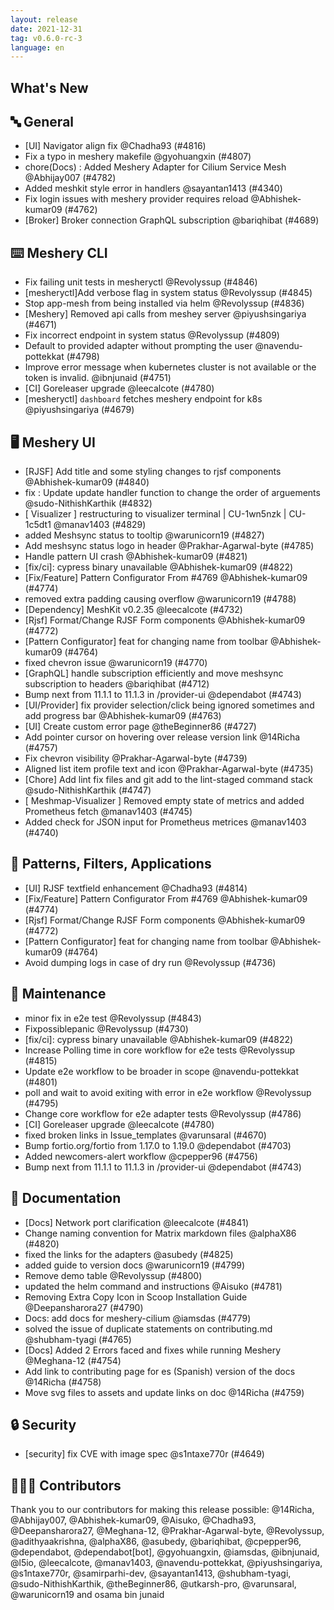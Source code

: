 ```yaml
---
layout: release
date: 2021-12-31
tag: v0.6.0-rc-3
language: en
---
```


## What's New

## 🔤 General

- [UI] Navigator align fix @Chadha93 (#4816)
- Fix a typo in meshery makefile @gyohuangxin (#4807)
- chore(Docs) : Added Meshery Adapter for Cilium Service Mesh @Abhijay007 (#4782)
- Added meshkit style error in handlers @sayantan1413 (#4340)
- Fix login issues with meshery provider requires reload @Abhishek-kumar09 (#4762)
- [Broker] Broker connection GraphQL subscription @bariqhibat (#4689)

## ⌨️ Meshery CLI

- Fix failing unit tests in mesheryctl @Revolyssup (#4846)
- [mesheryctl]Add verbose flag in system status @Revolyssup (#4845)
- Stop app-mesh from being installed via helm @Revolyssup (#4836)
- [Meshery] Removed api calls from meshey server @piyushsingariya (#4671)
- Fix incorrect endpoint in system status @Revolyssup (#4809)
- Default to provided adapter without prompting the user @navendu-pottekkat (#4798)
- Improve error message when kubernetes cluster is not available or the token is invalid. @ibnjunaid (#4751)
- [CI] Goreleaser upgrade @leecalcote (#4780)
- [mesheryctl] `dashboard` fetches meshery endpoint for k8s @piyushsingariya (#4679)

## 🖥 Meshery UI

- [RJSF] Add title and some styling changes to rjsf components @Abhishek-kumar09 (#4840)
- fix : Update update handler function to change the order of arguements @sudo-NithishKarthik (#4832)
- [ Visualizer ] restructuring to visualizer terminal | CU-1wn5nzk | CU-1c5dt1 @manav1403 (#4829)
- added Meshsync status to tooltip @warunicorn19 (#4827)
- Add meshsync status logo in header @Prakhar-Agarwal-byte (#4785)
- Handle pattern UI crash @Abhishek-kumar09 (#4821)
- \[fix/ci\]: cypress binary unavailable @Abhishek-kumar09 (#4822)
- [Fix/Feature] Pattern Configurator From #4769 @Abhishek-kumar09 (#4774)
- removed extra padding causing overflow @warunicorn19 (#4788)
- [Dependency] MeshKit v0.2.35 @leecalcote (#4732)
- [Rjsf] Format/Change RJSF Form components @Abhishek-kumar09 (#4772)
- [Pattern Configurator] feat for changing name from toolbar @Abhishek-kumar09 (#4764)
- fixed chevron issue @warunicorn19 (#4770)
- [GraphQL] handle subscription efficiently and move meshsync subscription to headers @bariqhibat (#4712)
- Bump next from 11.1.1 to 11.1.3 in /provider-ui @dependabot (#4743)
- [UI/Provider] fix provider selection/click being ignored sometimes and add progress bar @Abhishek-kumar09 (#4763)
- [UI] Create custom error page @theBeginner86 (#4727)
- Add pointer cursor on hovering over release version link @14Richa (#4757)
- Fix chevron visibility @Prakhar-Agarwal-byte (#4739)
- Aligned list item profile text and icon @Prakhar-Agarwal-byte (#4735)
- [Chore] Add lint fix files and git add to the lint-staged command stack @sudo-NithishKarthik (#4747)
- [ Meshmap-Visualizer ] Removed empty state of metrics and added Prometheus fetch @manav1403 (#4745)
- Added check for JSON input for Prometheus metrices @manav1403 (#4740)

## 🔋 Patterns, Filters, Applications

- [UI] RJSF textfield enhancement @Chadha93 (#4814)
- [Fix/Feature] Pattern Configurator From #4769 @Abhishek-kumar09 (#4774)
- [Rjsf] Format/Change RJSF Form components @Abhishek-kumar09 (#4772)
- [Pattern Configurator] feat for changing name from toolbar @Abhishek-kumar09 (#4764)
- Avoid dumping logs in case of dry run @Revolyssup (#4736)

## 🧰 Maintenance

- minor fix in e2e test @Revolyssup (#4843)
- Fixpossiblepanic @Revolyssup (#4730)
- \[fix/ci\]: cypress binary unavailable @Abhishek-kumar09 (#4822)
- Increase Polling time in core workflow for e2e tests @Revolyssup (#4815)
- Update e2e workflow to be broader in scope @navendu-pottekkat (#4801)
- poll and wait to avoid exiting with error in e2e workflow @Revolyssup (#4795)
- Change core workflow for e2e adapter tests @Revolyssup (#4786)
- [CI] Goreleaser upgrade @leecalcote (#4780)
- fixed broken links in Issue_templates @varunsaral (#4670)
- Bump fortio.org/fortio from 1.17.0 to 1.19.0 @dependabot (#4703)
- Added newcomers-alert workflow @cpepper96 (#4756)
- Bump next from 11.1.1 to 11.1.3 in /provider-ui @dependabot (#4743)

## 📖 Documentation

- [Docs] Network port clarification @leecalcote (#4841)
- Change naming convention for Matrix markdown files @alphaX86 (#4820)
- fixed the links for the adapters @asubedy (#4825)
- added guide to version docs @warunicorn19 (#4799)
- Remove demo table @Revolyssup (#4800)
- updated the helm command and instructions @Aisuko (#4781)
- Removing Extra Copy Icon in Scoop Installation Guide @Deepansharora27 (#4790)
- Docs: add docs for meshery-cilium @iamsdas (#4779)
- solved the issue of duplicate statements on contributing.md @shubham-tyagi (#4765)
- [Docs] Added 2 Errors faced and fixes while running Meshery @Meghana-12 (#4754)
- Add link to contributing page for es (Spanish) version of the docs @14Richa (#4758)
- Move svg files to assets and update links on doc @14Richa (#4759)

## 🔒 Security

- [security] fix CVE with image spec @s1ntaxe770r (#4649)

## 👨🏽‍💻 Contributors

Thank you to our contributors for making this release possible:
@14Richa, @Abhijay007, @Abhishek-kumar09, @Aisuko, @Chadha93, @Deepansharora27, @Meghana-12, @Prakhar-Agarwal-byte, @Revolyssup, @adithyaakrishna, @alphaX86, @asubedy, @bariqhibat, @cpepper96, @dependabot, @dependabot[bot], @gyohuangxin, @iamsdas, @ibnjunaid, @l5io, @leecalcote, @manav1403, @navendu-pottekkat, @piyushsingariya, @s1ntaxe770r, @samirparhi-dev, @sayantan1413, @shubham-tyagi, @sudo-NithishKarthik, @theBeginner86, @utkarsh-pro, @varunsaral, @warunicorn19 and osama bin junaid
